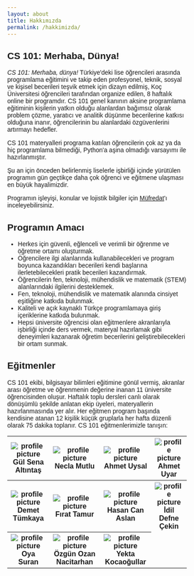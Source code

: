 ```yaml
---
layout: about
title: Hakkımızda
permalink: /hakkimizda/
---
```

<style>
* {
  box-sizing: border-box;
}

body {
  margin: 0;
  font-family: Arial;
}

.header {
  text-align: center;
  padding: 32px;
}

/* Create two equal columns that floats next to each other */
.column {
  float: center;
  width: 25%;
  padding: 10px;
}

.column img {
  margin-top: 12px;
}

/* Clear floats after the columns */
.row:after {
  content: "";
  display: table;
  clear: both;
}

table {
        text-align: center;
}

</style>
## CS 101: Merhaba, Dünya!

_CS 101: Merhaba, dünya!_ Türkiye'deki lise öğrencileri arasında programlama eğitimini ve takip eden profesyonel, teknik, sosyal ve kişisel becerileri teşvik etmek için dizayn edilmiş, Koç Üniversitesi öğrencileri tarafından organize edilen, 8 haftalık online bir programdır. CS 101 genel kanının aksine programlama eğitiminin kişilerin yatkın olduğu alanlardan bağımsız olarak problem çözme, yaratıcı ve analitik düşünme becerilerine katkısı olduğuna inanır, öğrencilerinin bu alanlardaki özgüvenlerini artırmayı hedefler.

CS 101 materyalleri programa katılan öğrencilerin çok az ya da hiç programlama bilmediği, Python'a aşina olmadığı varsayımı ile hazırlanmıştır.

Şu an için önceden belirlenmiş liselerle işbirliği içinde yürütülen programın gün geçtikçe daha çok öğrenci ve eğitmene ulaşması en büyük hayalimizdir.

Programın işleyişi, konular ve lojistik bilgiler için [Müfredat](/mufredat/)'ı inceleyebilirsiniz.
<!--{% link _posts/2021-02-08-syllabus.md %}-->
## Programın Amacı

- Herkes için güvenli, eğlenceli ve verimli bir öğrenme ve öğretme ortamı oluşturmak.
- Öğrencilere ilgi alanlarında kullanabilecekleri ve program boyunca kazandıkları becerileri kendi başlarına ilerletebilecekleri pratik becerileri kazandırmak.
- Öğrencilerin fen, teknoloji, mühendislik ve matematik (STEM) alanlarındaki ilgilerini desteklemek.
- Fen, teknoloji, mühendislik ve matematik alanında cinsiyet eşitliğine katkıda bulunmak.
- Kaliteli ve açık kaynaklı Türkçe programlamaya giriş içeriklerine katkıda bulunmak.
- Hepsi üniversite öğrencisi olan eğitmenlere akranlarıyla işbirliği içinde ders vermek, materyal hazırlamak gibi deneyimleri kazanarak öğretim becerilerini geliştirebilecekleri bir ortam sunmak.

## Eğitmenler

<!-- may refactor this bit to a more About like page -->

CS 101 ekibi, bilgisayar bilimleri eğitimine gönül vermiş, akranlar arası öğretme ve öğrenmenin değerine inanan 11 üniversite öğrencisinden oluşur. Haftalık toplu dersleri canlı olarak dönüşümlü şekilde anlatan ekip üyeleri, materyallerin hazırlanmasında yer alır. Her eğitmen program başında kendisine atanan 12 <!-- todo: add exact number --> kişilik küçük gruplarla her hafta düzenli olarak 75 dakika toplanır. CS 101 eğitmenlerimizle tanışın:



<!-- Course Staff -->
<table>
<tr>
        <th>
                <img src="../assets/images/people/gs.jpg" alt="profile picture">
                <div class="caption">
                        <b>Gül Sena Altıntaş</b>
                </div>
        </th>
        <th>
                <img src="../assets/images/people/necla.jpg" alt="profile picture">
                <div class="caption">
                        <b>Necla Mutlu</b>
                </div>
        </th>
        <th>
                <img src="../assets/images/people/ahmet.jpg" alt="profile picture">
                <div class="caption">
                        <b>Ahmet Uysal</b>
                </div>
        </th>
        <th>
                <img src="../assets/images/people/ahmet-uyar.jpg" alt="profile picture">
                <div class="caption">
                        <b>Ahmet Uyar</b>
                </div>
        </th>
        </tr>
        <tr>       
        <th>
                <img src="../assets/images/people/demet.jpg" alt="profile picture">
                <div class="caption">
                        <b>Demet Tümkaya</b>
                </div>
        </th>
        <th>
                <img src="../assets/images/people/firat.jpg" alt="profile picture">
                <div class="caption">
                        <b>Fırat Tamur</b>
                </div>
        </th>
        <th>
                <img src="../assets/images/people/hasancan.jpg" alt="profile picture">
                <div class="caption">
                        <b>Hasan Can Aslan</b>
                </div>
        </th>
        <th>
                <img src="../assets/images/people/idil.jpg" alt="profile picture">
                <div class="caption">
                        <b>İdil Defne Çekin</b>
                </div>
        </th>
        </tr>
        <tr>
        <th>
                <img src="../assets/images/people/oya.jpg" alt="profile picture">
                <div class="caption">
                        <b>Oya Suran</b>
                </div>
        </th>
        <th>
                <img src="../assets/images/people/ozan.jpg" alt="profile picture">
                <div class="caption">
                        <b>Özgün Ozan Nacitarhan</b>
                </div>
        </th>
        <th>
                <img src="../assets/images/people/yekta.jpg" alt="profile picture">
                <div class="caption">
                        <b>Yekta Kocaoğullar</b>
                </div>
        </th>
</tr>
</table>
<!-- 
 Ahmet Uyar | Gül Sena Altıntaş  | Oya Suran   
 Ahmet Uysal | Hasan Can Aslan  | Yekta Kocaoğullar   
 Demet Tümkaya | İdil Defne Çekin  | Ö. Ozan Nacitarhan   
 Fırat Tamur | Necla Mutlu 
{: style="color:gray; font-size: 120%; text-align: center; border:0px;"} -->


<!-- todo: add işbirlikçilerimiz, okullar, danışmanlar -->
<!-- ## İşbirlikçilerimiz -->